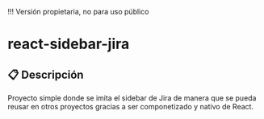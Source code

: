 !!! Versión propietaria, no para uso público

# react-sidebar-jira

## 📋 Descripción

Proyecto simple donde se imita el sidebar de Jira de manera que se pueda reusar en otros proyectos gracias a ser componetizado y nativo de React.
